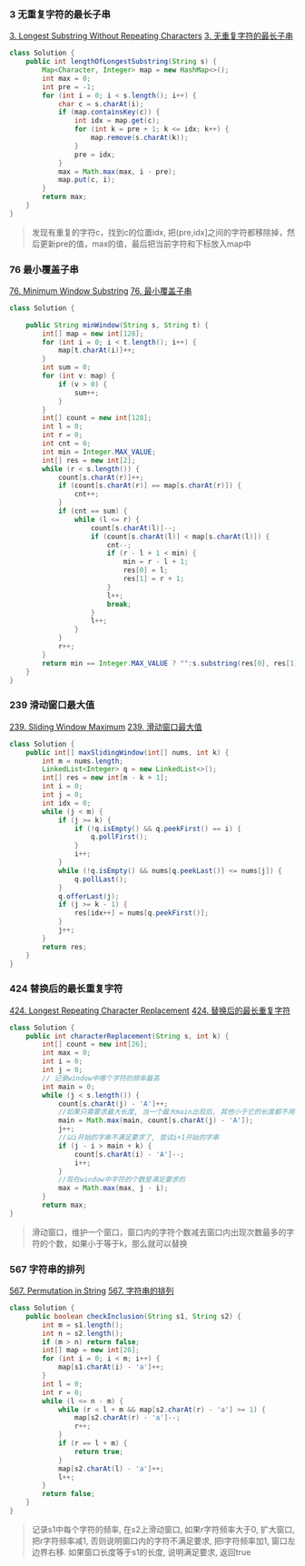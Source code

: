 ### 3 无重复字符的最长子串
[3. Longest Substring Without Repeating Characters](https://leetcode.com/problems/longest-substring-without-repeating-characters/)
[3. 无重复字符的最长子串](https://leetcode-cn.com/problems/longest-substring-without-repeating-characters/)
```java
class Solution {
    public int lengthOfLongestSubstring(String s) {
        Map<Character, Integer> map = new HashMap<>();
        int max = 0;
        int pre = -1;
        for (int i = 0; i < s.length(); i++) {
            char c = s.charAt(i);
            if (map.containsKey(c)) {
                int idx = map.get(c);
                for (int k = pre + 1; k <= idx; k++) {
                    map.remove(s.charAt(k));
                }
                pre = idx;
            }
            max = Math.max(max, i - pre);
            map.put(c, i);
        }
        return max;
    }
}
```
>发现有重复的字符c，找到c的位置idx, 把(pre,idx]之间的字符都移除掉，然后更新pre的值，max的值，最后把当前字符和下标放入map中

### 76 最小覆盖子串
[76. Minimum Window Substring](https://leetcode.com/problems/minimum-window-substring/)
[76. 最小覆盖子串](https://leetcode-cn.com/problems/minimum-window-substring/)
```java
class Solution {
    
    public String minWindow(String s, String t) {
        int[] map = new int[128];
        for (int i = 0; i < t.length(); i++) {
            map[t.charAt(i)]++;
        }
        int sum = 0;
        for (int v: map) {
            if (v > 0) {
                sum++;
            }
        }
        int[] count = new int[128];
        int l = 0;
        int r = 0;
        int cnt = 0;
        int min = Integer.MAX_VALUE; 
        int[] res = new int[2];
        while (r < s.length()) {
            count[s.charAt(r)]++;
            if (count[s.charAt(r)] == map[s.charAt(r)]) {
                cnt++;
            }
            if (cnt == sum) {
                while (l <= r) {
                    count[s.charAt(l)]--;
                    if (count[s.charAt(l)] < map[s.charAt(l)]) {
                        cnt--;
                        if (r - l + 1 < min) {
                            min = r - l + 1;
                            res[0] = l;
                            res[1] = r + 1;
                        }
                        l++;
                        break;
                    }
                    l++;
                }
            }
            r++;
        }
        return min == Integer.MAX_VALUE ? "":s.substring(res[0], res[1]);
    }
}
```

### 239 滑动窗口最大值
[239. Sliding Window Maximum](https://leetcode.com/problems/sliding-window-maximum/)
[239. 滑动窗口最大值](https://leetcode-cn.com/problems/sliding-window-maximum/)
```java
class Solution {
    public int[] maxSlidingWindow(int[] nums, int k) {
        int m = nums.length;
        LinkedList<Integer> q = new LinkedList<>();
        int[] res = new int[m - k + 1];
        int i = 0;
        int j = 0;
        int idx = 0;
        while (j < m) {
            if (j >= k) {
                if (!q.isEmpty() && q.peekFirst() == i) {
                    q.pollFirst();
                }
                i++;
            }
            while (!q.isEmpty() && nums[q.peekLast()] <= nums[j]) {
                q.pollLast();
            }
            q.offerLast(j);
            if (j >= k - 1) {
                res[idx++] = nums[q.peekFirst()];
            }
            j++;
        }
        return res;
    }
}
```

### 424 替换后的最长重复字符
[424. Longest Repeating Character Replacement](https://leetcode.com/problems/longest-repeating-character-replacement/)
[424. 替换后的最长重复字符](https://leetcode-cn.com/problems/longest-repeating-character-replacement/)
```java
class Solution {
    public int characterReplacement(String s, int k) {
		int[] count = new int[26];
		int max = 0;
		int i = 0;
		int j = 0;
		// 记录window中哪个字符的频率最高
		int main = 0;
		while (j < s.length()) {
			count[s.charAt(j) - 'A']++;
			//如果只需要求最大长度, 当一个最大main出现后, 其他小于它的长度都不用考虑
			main = Math.max(main, count[s.charAt(j) - 'A']);
            j++;
            //以i开始的字串不满足要求了, 尝试i+1开始的字串
            if (j - i > main + k) {
				count[s.charAt(i) - 'A']--;
				i++;
			}
            //现在window中字符的个数是满足要求的
            max = Math.max(max, j - i);
		}
		return max;
}
```
>滑动窗口，维护一个窗口，窗口内的字符个数减去窗口内出现次数最多的字符的个数，如果小于等于k，那么就可以替换

### 567 字符串的排列
[567. Permutation in String](https://leetcode.com/problems/permutation-in-string/)
[567. 字符串的排列](https://leetcode-cn.com/problems/permutation-in-string/)
```java
class Solution {
    public boolean checkInclusion(String s1, String s2) {
        int m = s1.length();
        int n = s2.length();
        if (m > n) return false;
        int[] map = new int[26];
        for (int i = 0; i < m; i++) {
            map[s1.charAt(i) - 'a']++;
        }
        int l = 0;
        int r = 0;
        while (l <= n - m) {
            while (r < l + m && map[s2.charAt(r) - 'a'] >= 1) {
                map[s2.charAt(r) - 'a']--;
                r++;
            }
            if (r == l + m) {
                return true;
            }
            map[s2.charAt(l) - 'a']++;
            l++;
        }
        return false;
    }
}
```
>记录s1中每个字符的频率, 在s2上滑动窗口, 如果r字符频率大于0, 扩大窗口, 把r字符频率减1, 否则说明窗口内的字符不满足要求, 把l字符频率加1, 窗口左边界右移. 如果窗口长度等于s1的长度, 说明满足要求, 返回true

